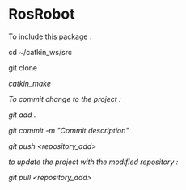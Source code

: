 # RosRobot

To include this package :

cd ~/catkin_ws/src

git clone <address>
  
catkin_make

To commit change to the project :

git add .

git commit -m "Commit description"

git push <repository_add> <branch>
  
to update the project with the modified repository :

git pull <repository_add> <branch>
